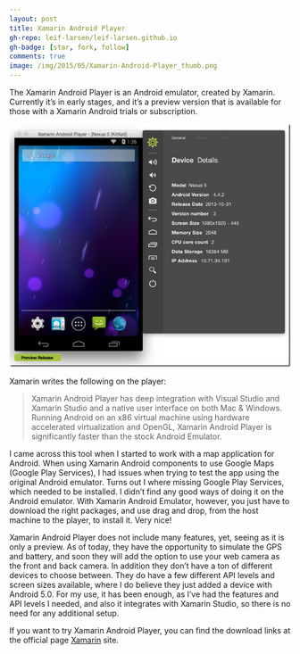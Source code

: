 ```yaml
---
layout: post
title: Xamarin Android Player
gh-repo: leif-larsen/leif-larsen.github.io
gh-badge: [star, fork, follow]
comments: true
image: /img/2015/05/Xamarin-Android-Player_thumb.png
---
```

    
    
The Xamarin Android Player is an Android emulator, created by Xamarin. Currently it’s in early stages, and it’s a preview version that is available for those with a Xamarin Android trials or subscription.

[![Xamarin Android Player](/img/2015/05/Xamarin-Android-Player_thumb.png?resize=652%2C564 "Xamarin Android Player")](/img/2015/05/Xamarin-Android-Player.png)

Xamarin writes the following on the player:

> Xamarin Android Player has deep integration with Visual Studio and Xamarin Studio and a native user interface on both Mac & Windows. Running Android on an x86 virtual machine using hardware accelerated virtualization and OpenGL, Xamarin Android Player is significantly faster than the stock Android Emulator.

I came across this tool when I started to work with a map application for Android. When using Xamarin Android components to use Google Maps (Google Play Services), I had issues when trying to test the app using the original Android emulator. Turns out I where missing Google Play Services, which needed to be installed. I didn’t find any good ways of doing it on the Android emulator. With Xamarin Android Emulator, however, you just have to download the right packages, and use drag and drop, from the host machine to the player, to install it. Very nice!

Xamarin Android Player does not include many features, yet, seeing as it is only a preview. As of today, they have the opportunity to simulate the GPS and battery, and soon they will add the option to use your web camera as the front and back camera. In addition they don’t have a ton of different devices to choose between. They do have a few different API levels and screen sizes available, where I do believe they just added a device with Android 5.0. For my use, it has been enough, as I’ve had the features and API levels I needed, and also it integrates with Xamarin Studio, so there is no need for any additional setup.

If you want to try Xamarin Android Player, you can find the download links at the official page [Xamarin](https://xamarin.com/android-player "Xamarin Android Player") site.



